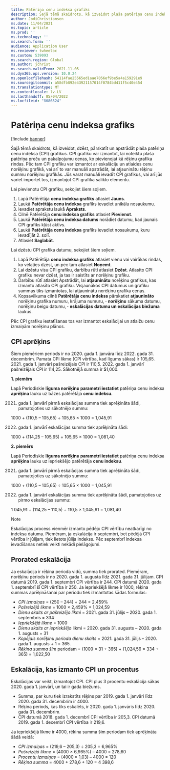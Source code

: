 ```yaml
---
title: Patēriņa cenu indeksa grafiks
description: Šajā tēmā skaidrots, kā izveidot plaša patēriņa cenu indeksa (CPI) grafiku sarakstu, ko iegūstat no interneta, lai palīdzētu noteikt eskalācijas maksu abonementa rēķinos.
author: JodiChristiansen
ms.date: 11/04/2021
ms.topic: article
ms.prod: ''
ms.technology: ''
ms.search.form: ''
audience: Application User
ms.reviewer: twheeloc
ms.custom: 539093
ms.search.region: Global
ms.author: jchrist
ms.search.validFrom: 2021-11-05
ms.dyn365.ops.version: 10.0.24
ms.openlocfilehash: 54114fae25565ed1aae7056ef9be5a4a159291e9
ms.sourcegitcommit: a58dfb892e43921157014f0784bd411f5c40e454
ms.translationtype: MT
ms.contentlocale: lv-LV
ms.lasthandoff: 05/04/2022
ms.locfileid: "8686524"
---
```

# <a name="consumer-price-index-schedule"></a>Patēriņa cenu indeksa grafiks

[!include [banner](../includes/banner.md)]

Šajā tēmā skaidrots, kā izveidot, dzēst, pārskatīt un apstrādāt plaša patēriņa cenu indeksa (CPI) grafikus. CPI grafiku var izmantot, lai noteiktu plaša patēriņa preču un pakalpojumu cenas, ko pievienojat kā rēķinu grafika rindas. Pēc tam CPI grafiku var izmantot ar eskalāciju un atlaides cenu norēķinu grafikā, vai arī to var manuāli apstrādāt, lai atjauninātu rēķinu summu norēķinu grafikās. Jūs varat manuāli ievadīt CPI grafikus, vai arī jūs variet importēt tos, izmantojot CPI grafika salikto elementu.

Lai pievienotu CPI grafiku, sekojiet šiem soļiem.

1. Lapā Patērētāja **cenu indeksa grafiks** atlasiet **Jauns**.
2. Laukā **Patērētāja cenu indeksa** grafiks ievadiet unikālu nosaukumu.
3. Ievadiet aprakstu laukā **Apraksts**.
4. Cilnē Patērētāja **cenu indeksa grafiks** atlasiet **Pievienot**.
5. Laukā **Patērētāja cenu indeksa datums** norādiet datumu, kad jaunais CPI grafiks kļūst aktīvs.
6. Laukā **Patērētāja cenu indeksa** grafiks ievadiet nosaukumu, kuru ievadījāt 2. solī.
7. Atlasiet **Saglabāt**.

Lai dzēstu CPI grafika datumu, sekojiet šiem soļiem.

1. Lapā Patērētāja **cenu indeksa grafiks** atlasiet vienu vai vairākas rindas, ko vēlaties dzēst, un pēc tam atlasiet **Noņemt**.
2. Lai dzēstu visu CPI grafiku, darbību rūtī atlasiet **Dzēst**. Atlasīto CPI grafiku nevar dzēst, ja tas ir saistīts ar norēķinu grafiku.
3. Darbību rūtī atlasiet Apstrādāt, lai **atjauninātu** norēķinu grafikus, kas izmanto atlasīto CPI grafiku. Visjaunākos CPI datumus un grafiku summas tiks izmantotas, lai atjauninātu norēķinu grafika cenas.
4. Kopsavilkuma cilnē **Patērētāja cenu indekss** pārskatiet **atjaunināto** norēķinu grafika numuru, krājuma numuru, **·** **norēķinu** sākuma datumu, norēķinu beigu datumu, **·** **eskalācijas** **datumu un eskalācijas biežuma** laukus.

Pēc CPI grafiku iestatīšanas tos var izmantot eskalācijai un atlaižu cenu izmaiņām norēķinu plānos.

## <a name="cpi-calculation"></a>CPI aprēķins

Šiem piemēriem periods ir no 2020. gada 1. janvāra līdz 2022. gada 31. decembrim. Pamata CPI likme (CPI vērtība, kad līgums sākas) ir 105,65. 2021. gada 1. janvārī pašreizējais CPI ir 110,5. 2022. gada 1. janvārī pašreizējais CPI ir 114,25. Sākotnējā summa ir $1,000.

**1. piemērs**

Lapā Periodiskie **līguma norēķinu parametri iestatiet** patēriņa cenu indeksa **aprēķina** lauku uz bāzes patērētāja **cenu indeksu**.

2021. gada 1. janvārī pirmā eskalācijas summa tiek aprēķināta šādi, pamatojoties uz sākotnējo summu:

1000 + (110,5 – 105,65) &divide; 105,65 &times; 1000 = 1,045,91

2022. gada 1. janvārī eskalācijas summa tiek aprēķināta šādi:

1000 + (114,25 – 105,65) &divide; 105,65 &times; 1000 = 1,081,40

**2. piemērs**

Lapā Periodiskie **līguma norēķinu parametri iestatiet** patēriņa cenu indeksa **aprēķina** lauku uz iepriekšējo patērētāja **cenu indeksu**.

2021. gada 1. janvārī pirmā eskalācijas summa tiek aprēķināta šādi, pamatojoties uz sākotnējo summu:

1000 + (110,5 – 105,65) &divide; 105,65 &times; 1000 = 1,045,91

2022. gada 1. janvārī eskalācijas summa tiek aprēķināta šādi, pamatojoties uz pirmo eskalācijas summu:

1 045,91 + (114,25 – 110,5) &divide; 110,5 &times; 1,045,91 = 1,081,40

> [!NOTE]
> Eskalācijas process vienmēr izmanto pēdējo CPI vērtību neatkarīgi no indeksa datuma. Piemēram, ja eskalācija ir septembrī, bet pēdējā CPI vērtība ir jūlijam, tiek lietots jūlija indekss. Pēc septembrī indeksa ievadīšanas netiek veikti nekādi pielāgojumi.

## <a name="prorated-escalation"></a>Prorated eskalācija

Ja eskalācija ir rēķina perioda vidū, summa tiek prorated. Piemēram, norēķinu periods ir no 2020. gada 1. augusta līdz 2021. gada 31. jūlijam. CPI datumā 2019. gada 1. septembrī CPI vērtība ir 244. CPI datumā 2020. gada 1. septembrī šī CPI vērtība ir 250. Ja iepriekšējā likme ir 1000, rēķina summas aprēķināšanai par periodu tiek izmantotas šādas formulas:

* *CPI izmaiņas* = (250 – 244) &divide; 244 = 2,459%
* *Pašreizējā likme* = 1000 &times; 2,459% = 1,024,59
* *Dienu skaits ar pašreizējo likmi* = 2021. gada 31. jūlijs – 2020. gada 1. septembris = 334
* *Iepriekšējā likme* = 1000
* *Dienu skaits ar iepriekšējo* likmi = 2020. gada 31. augusts – 2020. gada 1. augusts = 31
* *Kopējais norēķinu perioda dienu skaits* = 2021. gada 31. jūlijs – 2020. gada 1. augusts + 1 = 365.
* *Rēķina summa šim* periodam = (1000 &times; 31 &divide; 365) + (1,024,59 &times; 334 &divide; 365) = 1,022,50

## <a name="escalation-that-uses-the-cpi-and-percentage"></a>Eskalācija, kas izmanto CPI un procentus

Eskalācijas var veikt, izmantojot CPI. CPI plus 3 procentu eskalācija sākas 2020. gada 1. janvārī, un tai ir gada biežums.

- Summa, par kuru tiek izrakstīts rēķins par 2019. gada 1. janvāri līdz 2020. gada 31. decembrim ir 4000.
- Rēķina periods, kas tiks eskalēts, ir 2020. gada 1. janvāris līdz 2020. gada 31. decembrim.
- CPI datumā 2018. gada 1. decembrī CPI vērtība ir 205,3. CPI datumā 2019. gada 1. decembrī CPI vērtība ir 219,6.

Ja iepriekšējā likme ir 4000, rēķina summa šim periodam tiek aprēķināta šādā veidā:

- *CPI izmaiņas* = (219,6 – 205,3) &divide; 205,3 = 6,965%
- *Pašreizējā likme* = (4000 &times; 6,965%) – 4000 = 278,60
- *Procentu izmaiņas* = (4000 &times; 1,03) – 4000 = 120
- *Rēķina summa* = 4000 + 278,6 + 120 = 4 398,6

